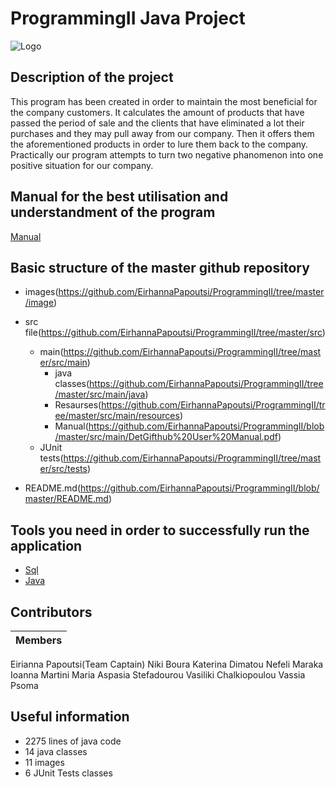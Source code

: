 # ProgrammingII Java Project

![Logo](https://github.com/EirhannaPapoutsi/ProgrammingII/blob/master/image/logo%20page2.png)

## Description of the project
This program has been created in order to maintain the most beneficial for the company customers. It calculates the amount of products that have passed the period of sale and the clients that have eliminated a lot their purchases and they may pull away from our company. Then it offers them the aforementioned products in order to lure them back to the company. Practically our program attempts to turn two negative phanomenon into one positive situation for our company.

## Manual for the best utilisation and understandment of the program
[Manual](https://github.com/EirhannaPapoutsi/ProgrammingII/blob/master/src/main/DetGifthub%20User%20Manual.pdf)

## Basic structure of the master github repository
* images(https://github.com/EirhannaPapoutsi/ProgrammingII/tree/master/image)

* src file(https://github.com/EirhannaPapoutsi/ProgrammingII/tree/master/src)
   * main(https://github.com/EirhannaPapoutsi/ProgrammingII/tree/master/src/main)
     * java classes(https://github.com/EirhannaPapoutsi/ProgrammingII/tree/master/src/main/java)
     * Resaurses(https://github.com/EirhannaPapoutsi/ProgrammingII/tree/master/src/main/resources)
     * Manual(https://github.com/EirhannaPapoutsi/ProgrammingII/blob/master/src/main/DetGifthub%20User%20Manual.pdf)
   * JUnit tests(https://github.com/EirhannaPapoutsi/ProgrammingII/tree/master/src/tests)

* README.md(https://github.com/EirhannaPapoutsi/ProgrammingII/blob/master/README.md)

## Tools you need in order to successfully run the application
* [Sql](https://github.com/EirhannaPapoutsi/ProgrammingII/blob/master/SQLQueryforProgrammingII.sql)
* [Java](https://github.com/EirhannaPapoutsi/ProgrammingII/tree/master/src/main/java)

## Contributors
| Members |
| --- |
Eirianna Papoutsi(Team Captain)
Niki Boura
Katerina Dimatou
Nefeli Maraka
Ioanna Martini
Maria Aspasia Stefadourou
Vasiliki Chalkiopoulou
Vassia Psoma

## Useful information
* 2275 lines of java code
* 14 java classes
* 11 images
* 6 JUnit Tests classes
